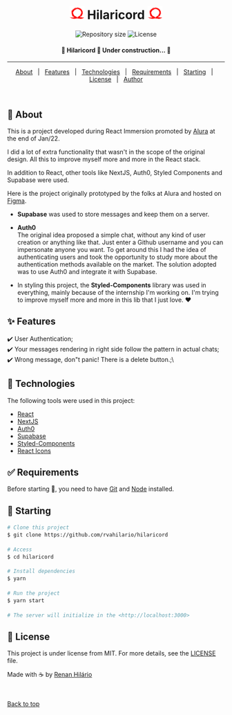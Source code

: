 <div align="center" id="top">
  <!-- <img src="./.github/app.gif" alt="Hilaricord" /> -->

&#xa0;

  <!-- <a href="https://hilaricord.vercel.app/">Here is a live demo of project,<br/> check it out!</a> -->
</div>

<h1 align="center"><img height="30px" src="https://github.com/rvahilario/hilaricord/blob/main/public/frameGOWlogo.png" /> Hilaricord <img height="30px" src="https://github.com/rvahilario/hilaricord/blob/main/public/frameGOWlogo.png" /></h1>

<p align="center">
  <!-- <img alt="Github top language" src="https://img.shields.io/github/languages/top/rvahilario/hilaricord?color=56BEB8"> -->

  <!-- <img alt="Github language count" src="https://img.shields.io/github/languages/count/rvahilario/hilaricord?color=56BEB8"> -->

  <img alt="Repository size" src="https://img.shields.io/github/repo-size/rvahilario/hilaricord?color=56BEB8">

  <img alt="License" src="https://img.shields.io/github/license/rvahilario/hilaricord?color=56BEB8">

  <!-- <img alt="Github issues" src="https://img.shields.io/github/issues/rvahilario/hilaricord?color=56BEB8" /> -->

  <!-- <img alt="Github forks" src="https://img.shields.io/github/forks/rvahilario/hilaricord?color=56BEB8" /> -->

  <!-- <img alt="Github stars" src="https://img.shields.io/github/stars/rvahilario/hilaricord?color=56BEB8" /> -->
</p>

<!-- Status -->

<h4 align="center">
	🚧  Hilaricord 🚀 Under construction...  🚧
</h4>

<hr>

<p align="center">
  <a href="#dart-about">About</a> &#xa0; | &#xa0;
  <a href="#sparkles-features">Features</a> &#xa0; | &#xa0;
  <a href="#rocket-technologies">Technologies</a> &#xa0; | &#xa0;
  <a href="#white_check_mark-requirements">Requirements</a> &#xa0; | &#xa0;
  <a href="#checkered_flag-starting">Starting</a> &#xa0; | &#xa0;
  <a href="#memo-license">License</a> &#xa0; | &#xa0;
  <a href="https://github.com/rvahilario" target="_blank">Author</a>
</p>

<br>

## :dart: About

This is a project developed during React Immersion promoted by [Alura](https://www.alura.com.br/) at the end of Jan/22.

I did a lot of extra functionality that wasn't in the scope of the original design. All this to improve myself more and more in the React stack.

In addition to React, other tools like NextJS, Auth0, Styled Components and Supabase were used.

Here is the project originally prototyped by the folks at Alura and hosted on [Figma](https://www.figma.com/file/X5kVg1hNCajiV73ah7iyPz/Imers%C3%A3o-React---Aluracord---Matrix?node-id=0%3A1).

- **Supabase** was used to store messages and keep them on a server.

- **Auth0** <br/>The original idea proposed a simple chat, without any kind of user creation or anything like that. Just enter a Github username and you can impersonate anyone you want. To get around this I had the idea of ​​authenticating users and took the opportunity to study more about the authentication methods available on the market. The solution adopted was to use Auth0 and integrate it with Supabase.

- In styling this project, the **Styled-Components** library was used in everything, mainly because of the internship I'm working on. I'm trying to improve myself more and more in this lib that I just love. :heart:

## :sparkles: Features

:heavy_check_mark: User Authentication;\
:heavy_check_mark: Your messages rendering in right side follow the pattern in actual chats;\
:heavy_check_mark: Wrong message, don"t panic! There is a delete button.;\

## :rocket: Technologies

The following tools were used in this project:

- [React](https://pt-br.reactjs.org/)
- [NextJS](https://nextjs.org/)
- [Auth0](https://auth0.com/)
- [Supabase](https://supabase.com/)
- [Styled-Components](https://styled-components.com/)
- [React Icons](https://react-icons.github.io/react-icons/)

## :white_check_mark: Requirements

Before starting :checkered_flag:, you need to have [Git](https://git-scm.com) and [Node](https://nodejs.org/en/) installed.

## :checkered_flag: Starting

```bash
# Clone this project
$ git clone https://github.com/rvahilario/hilaricord

# Access
$ cd hilaricord

# Install dependencies
$ yarn

# Run the project
$ yarn start

# The server will initialize in the <http://localhost:3000>
```

## :memo: License

This project is under license from MIT. For more details, see the [LICENSE](LICENSE.md) file.

Made with ☕ by <a href="https://github.com/rvahilario" target="_blank">Renan Hilário</a>

&#xa0;

<a href="#top">Back to top</a>
